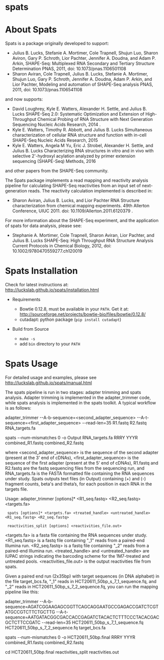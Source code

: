 # spats
About Spats
===========

Spats is a package originally developed to support: 

- Julius B. Lucks, Stefanie A. Mortimer, Cole Trapnell, Shujun Luo, 
	Sharon Aviron, Gary P. Schroth, Lior Pachter, Jennifer A. Doudna, and Adam P. Arkin, 
	SHAPE-Seq: Multiplexed RNA Secondary and Tertiary Structure Determination 
        PNAS, 2011, doi: 10.1073/pnas.1106501108
- Sharon Aviran, Cole Trapnell, Julius B. Lucks, Stefanie A. Mortimer, Shujun Luo,
	Gary P. Schroth, Jennifer A. Doudna, Adam P. Arkin, and Lior Pachter, 
	Modeling and automation of SHAPE-Seq analysis 
        PNAS, 2011, doi: 10.1073/pnas.1106541108

and now supports:

- David Loughrey, Kyle E. Watters, Alexander H. Settle, and Julius B. Lucks
  SHAPE-Seq 2.0: Systematic Optimization and Extension of High-Throughput
  Chemical Probing of RNA Structure with Next Generation Sequencing
      Nucleic Acids Research, 2014 .
- Kyle E. Watters, Timothy R. Abbott, and Julius B. Lucks
  Simultaneous characterization of cellular RNA structure and function
  with in-cell SHAPE-Seq
      Nucleic Acids Research, 2015
- Kyle E. Watters, Angela M Yu, Eric J. Strobel, Alexander H. Settle, and Julius B. Lucks
  Characterizing RNA structures in vitro and in vivo with selective 2'-hydroxyl acylation
  analyzed by primer extension sequencing (SHAPE-Seq)
      Methods, 2016

and other papers from the SHAPE-Seq community.

The Spats package implements a read mapping and reactivity analysis pipeline for calculating
SHAPE-Seq reactivities from an input set of next-generation reads. The reactivity calculation
implemented is described in:

- Sharon Aviran, Julius B. Lucks, and Lior Pachter
  RNA Structure characterization from chemical mapping experiments.
  49th Allerton Conference, UIUC 2011. doi: 10.1109/Allerton.2011.6120379 .


For more information about the SHAPE-Seq experiment, and the application of spats for data analysis,
please see:

- Stephanie A. Mortimer, Cole Trapnell, Sharon Aviran, Lior Pachter, and Julius B. Lucks
  SHAPE-Seq: High Throughput RNA Structure Analysis
      Current Protocols in Chemical Biology, 2012, doi: 10.1002/9780470559277.ch120019

Spats Installation
==================

Check for latest instructions at: http://luckslab.github.io/spats/installation.html

* Requirements
  * Bowtie 0.12.8, must be available in your `PATH`. Get it at: http://sourceforge.net/projects/bowtie-bio/files/bowtie/0.12.8/
  * cutadapt: python package (`pip install cutadapt`)

* Build from Source
  * `make -s`
  * add `bin` directory to your `PATH`


Spats Usage
===========
For detailed usage and examples, please see http://luckslab.github.io/spats/manual.html

The spats pipeline is run in two stages: adapter trimming and spats analysis. Adapter trimming is implemented in the adapter_trimmer code, while spats analysis is implemented in the spats toolkit. A typical workflow is as follows:

adapter_trimmer --A-b-sequence=<second_adapter_sequence> --A-t-sequence=<first_adapter_sequence> --read-len=35 R1.fastq R2.fastq RNA_targets.fa

spats --num-mismatches 0 -o Output RNA_targets.fa RRRY YYYR combined_R1.fastq combined_R2.fastq

where <second_adapter_sequence> is the sequence of the second adapter (present at the 3' end of cDNAs), <first_adapter_sequence> is the sequence of the first adapter (present at the 5' end of cDNAs), R1.fastq and R2.fastq are the fastq sequencing files from the sequencing run, and RNA_targets.fa is the FASTA formatted file containing the RNA sequences under study. Spats outputs text files (in Output) containing (+) and (-) fragment counts, beta's and theta’s, for each position in each RNA in the targets file.

Usage:
     adapter_trimmer [options]* <R1_seq.fastq> <R2_seq.fastq> <targets.fa>

     spats [options]* <targets.fa> <treated_handle> <untreated_handle> <R1_seq.fastq> <R2_seq.fastq>

     reactivities_split [options] <reactivities_file.out>

<targets.fa> is a fasta file containing the RNA sequences under study.
<R1_seq.fastq> is a fastq file containing "_1" reads from a paired-end Illumina run.
<R2_seq.fastq> is a fastq file containing "_2" reads from a paired-end Illumina run.
<treated_handle> and <untreated_handle> are IUPAC strings indicating the barcoding
scheme for the 1M7-treated and untreated pools.
<reactivities_file.out> is the output reactivities file from spats.

Given a paired end run (2x35bp) with target sequences (in DNA alphabet) in the file 
target_bcs.fa, "_1" reads in HCT20611_50bp_s_7_1_sequence.fq, and 
"_2" reads in HCT20611_50bp_s_7_2_sequence.fq, you can run the mapping pipeline like this:

adapter_trimmer --A-b-sequence=AGATCGGAAGAGCGGTTCAGCAGGAATGCCGAGACCGATCTCGTATGCCGTCTTCTGCTTG --A-t-sequence=AATGATACGGCGACCACCGAGATCTACACTCTTTCCCTACACGACGCTCTTCCGATC --read-len=35 HCT20611_50bp_s_7_1_sequence.fq HCT20611_50bp_s_7_2_sequence.fq target_bcs.fa

spats --num-mismatches 0 -o HCT20611_50bp.final RRRY YYYR combined_R1.fastq combined_R2.fastq

cd HCT20611_50bp.final
reactivities_split reactivities.out
